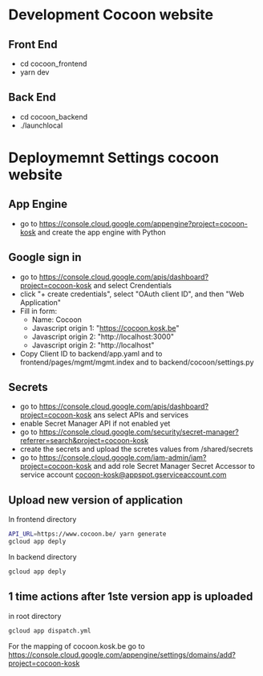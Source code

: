 # Development Cocoon website

## Front End

- cd cocoon_frontend
- yarn dev


## Back End

- cd cocoon_backend
- ./launchlocal

# Deploymemnt Settings cocoon website

## App Engine

- go to https://console.cloud.google.com/appengine?project=cocoon-kosk and create the app   engine with Python

## Google sign in

- go to https://console.cloud.google.com/apis/dashboard?project=cocoon-kosk and select Crendentials
- click "+ create credentials", select "OAuth client ID", and then "Web Application"
- Fill in form:
  - Name: Cocoon
  - Javascript origin 1: "https://cocoon.kosk.be"
  - Javascript origin 2: "http://localhost:3000"
  - Javascript origin 2: "http://localhost"
- Copy Client ID to  backend/app.yaml and to frontend/pages/mgmt/mgmt.index and to backend/cocoon/settings.py

## Secrets

- go to https://console.cloud.google.com/apis/dashboard?project=cocoon-kosk ans select APIs and services
- enable Secret Manager API if not enabled yet
- go to https://console.cloud.google.com/security/secret-manager?referrer=search&project=cocoon-kosk
- create the secrets and upload the scretes values from /shared/secrets
- go to https://console.cloud.google.com/iam-admin/iam?project=cocoon-kosk and add role Secret Manager Secret Accessor to service account cocoon-kosk@appspot.gserviceaccount.com

## Upload new version of application 

In frontend directory

```bash
API_URL=https://www.cocoon.be/ yarn generate
gcloud app deply
```

In backend directory

```bash
gcloud app deply
```

## 1 time actions after 1ste version app is uploaded

in root directory

```bash
gcloud app dispatch.yml
```

For the mapping of cocoon.kosk.be go to https://console.cloud.google.com/appengine/settings/domains/add?project=cocoon-kosk